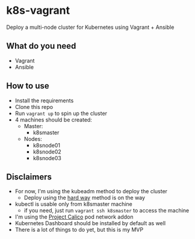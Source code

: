 # k8s-vagrant

Deploy a multi-node cluster for Kubernetes using Vagrant + Ansible

## What do you need

- Vagrant
- Ansible

## How to use

- Install the requirements
- Clone this repo
- Run `vagrant up` to spin up the cluster
- 4 machines should be created: 
    - Master:
        - k8smaster
    - Nodes:
        - k8snode01
        - k8snode02
        - k8snode03

## Disclaimers

- For now, I'm using the kubeadm method to deploy the cluster
    - Deploy using the [hard way](https://github.com/kelseyhightower/kubernetes-the-hard-way) method is on the way
- kubectl is usable only from k8smaster machine
    - if you need, just run `vagrant ssh k8smaster` to access the machine
- I'm using the [Project Calico](https://www.projectcalico.org/) pod network addon
- Kubernetes Dashboard should be installed by default as well
- There is a lot of things to do yet, but this is my MVP